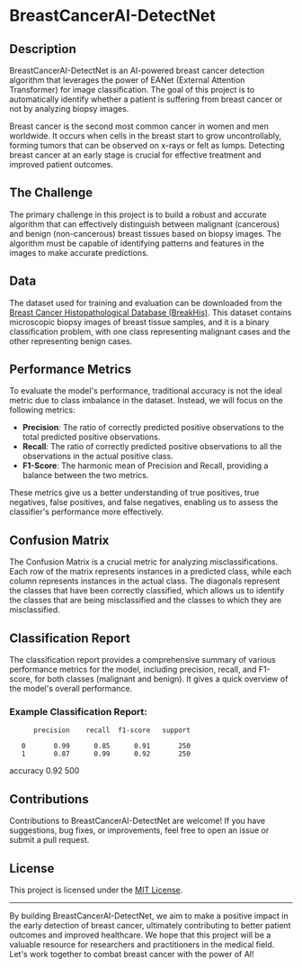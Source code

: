 # BreastCancerAI-DetectNet

## Description
BreastCancerAI-DetectNet is an AI-powered breast cancer detection algorithm that leverages the power of EANet (External Attention Transformer) for image classification. The goal of this project is to automatically identify whether a patient is suffering from breast cancer or not by analyzing biopsy images.

Breast cancer is the second most common cancer in women and men worldwide. It occurs when cells in the breast start to grow uncontrollably, forming tumors that can be observed on x-rays or felt as lumps. Detecting breast cancer at an early stage is crucial for effective treatment and improved patient outcomes.

## The Challenge
The primary challenge in this project is to build a robust and accurate algorithm that can effectively distinguish between malignant (cancerous) and benign (non-cancerous) breast tissues based on biopsy images. The algorithm must be capable of identifying patterns and features in the images to make accurate predictions.

## Data
The dataset used for training and evaluation can be downloaded from the [Breast Cancer Histopathological Database (BreakHis)](https://web.inf.ufpr.br/vri/databases/breast-cancer-histopathological-database-breakhis/). This dataset contains microscopic biopsy images of breast tissue samples, and it is a binary classification problem, with one class representing malignant cases and the other representing benign cases.

## Performance Metrics
To evaluate the model's performance, traditional accuracy is not the ideal metric due to class imbalance in the dataset. Instead, we will focus on the following metrics:

- **Precision**: The ratio of correctly predicted positive observations to the total predicted positive observations.
- **Recall**: The ratio of correctly predicted positive observations to all the observations in the actual positive class.
- **F1-Score**: The harmonic mean of Precision and Recall, providing a balance between the two metrics.

These metrics give us a better understanding of true positives, true negatives, false positives, and false negatives, enabling us to assess the classifier's performance more effectively.

## Confusion Matrix
The Confusion Matrix is a crucial metric for analyzing misclassifications. Each row of the matrix represents instances in a predicted class, while each column represents instances in the actual class. The diagonals represent the classes that have been correctly classified, which allows us to identify the classes that are being misclassified and the classes to which they are misclassified.

## Classification Report


The classification report provides a comprehensive summary of various performance metrics for the model, including precision, recall, and F1-score, for both classes (malignant and benign). It gives a quick overview of the model's overall performance.

### Example Classification Report:
          precision    recall  f1-score   support

       0       0.99      0.85      0.91       250
       1       0.87      0.99      0.92       250

accuracy                           0.92       500


## Contributions
Contributions to BreastCancerAI-DetectNet are welcome! If you have suggestions, bug fixes, or improvements, feel free to open an issue or submit a pull request.

## License
This project is licensed under the [MIT License](LICENSE).

---
By building BreastCancerAI-DetectNet, we aim to make a positive impact in the early detection of breast cancer, ultimately contributing to better patient outcomes and improved healthcare. We hope that this project will be a valuable resource for researchers and practitioners in the medical field. Let's work together to combat breast cancer with the power of AI!
